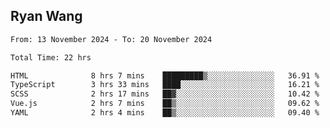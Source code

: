 ## Ryan Wang

<!--START_SECTION:waka-->

```txt
From: 13 November 2024 - To: 20 November 2024

Total Time: 22 hrs

HTML              8 hrs 7 mins    █████████▒░░░░░░░░░░░░░░░   36.91 %
TypeScript        3 hrs 33 mins   ████░░░░░░░░░░░░░░░░░░░░░   16.21 %
SCSS              2 hrs 17 mins   ██▓░░░░░░░░░░░░░░░░░░░░░░   10.42 %
Vue.js            2 hrs 7 mins    ██▒░░░░░░░░░░░░░░░░░░░░░░   09.62 %
YAML              2 hrs 4 mins    ██▒░░░░░░░░░░░░░░░░░░░░░░   09.40 %
```

<!--END_SECTION:waka-->
